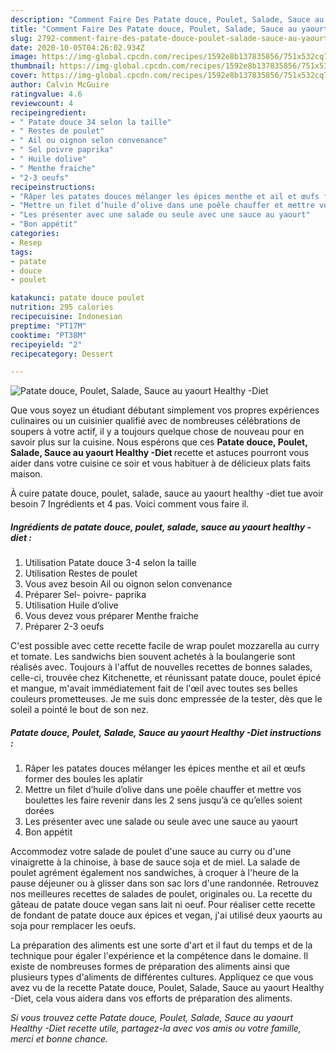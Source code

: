 ```yaml
---
description: "Comment Faire Des Patate douce, Poulet, Salade, Sauce au yaourt Healthy -Diet"
title: "Comment Faire Des Patate douce, Poulet, Salade, Sauce au yaourt Healthy -Diet"
slug: 2792-comment-faire-des-patate-douce-poulet-salade-sauce-au-yaourt-healthy-diet
date: 2020-10-05T04:26:02.934Z
image: https://img-global.cpcdn.com/recipes/1592e8b137835856/751x532cq70/patate-douce-poulet-salade-sauce-au-yaourt-healthy-diet-photo-principale-de-la-recette.jpg
thumbnail: https://img-global.cpcdn.com/recipes/1592e8b137835856/751x532cq70/patate-douce-poulet-salade-sauce-au-yaourt-healthy-diet-photo-principale-de-la-recette.jpg
cover: https://img-global.cpcdn.com/recipes/1592e8b137835856/751x532cq70/patate-douce-poulet-salade-sauce-au-yaourt-healthy-diet-photo-principale-de-la-recette.jpg
author: Calvin McGuire
ratingvalue: 4.6
reviewcount: 4
recipeingredient:
- " Patate douce 34 selon la taille"
- " Restes de poulet"
- " Ail ou oignon selon convenance"
- " Sel poivre paprika"
- " Huile dolive"
- " Menthe fraiche"
- "2-3 oeufs"
recipeinstructions:
- "Râper les patates douces mélanger les épices menthe et ail et œufs former des boules les aplatir"
- "Mettre un filet d’huile d’olive dans une poêle chauffer et mettre vos boulettes les faire revenir dans les 2 sens jusqu’à ce qu’elles soient dorées"
- "Les présenter avec une salade ou seule avec une sauce au yaourt"
- "Bon appétit"
categories:
- Resep
tags:
- patate
- douce
- poulet

katakunci: patate douce poulet 
nutrition: 295 calories
recipecuisine: Indonesian
preptime: "PT17M"
cooktime: "PT38M"
recipeyield: "2"
recipecategory: Dessert

---
```



![Patate douce, Poulet, Salade, Sauce au yaourt Healthy -Diet](https://img-global.cpcdn.com/recipes/1592e8b137835856/751x532cq70/patate-douce-poulet-salade-sauce-au-yaourt-healthy-diet-photo-principale-de-la-recette.jpg)

Que vous soyez un étudiant débutant simplement vos propres expériences culinaires ou un cuisinier qualifié avec de nombreuses célébrations de soupers à votre actif, il y a toujours quelque chose de nouveau pour en savoir plus sur la cuisine. Nous espérons que ces <strong> Patate douce, Poulet, Salade, Sauce au yaourt Healthy -Diet </strong> recette et astuces pourront vous aider dans votre cuisine ce soir et vous habituer à de délicieux plats faits maison.

<!--inarticleads1-->

À cuire patate douce, poulet, salade, sauce au yaourt healthy -diet tue avoir besoin 7 Ingrédients et 4 pas. Voici comment vous faire il.

##### Ingrédients de patate douce, poulet, salade, sauce au yaourt healthy -diet :

1. Utilisation  Patate douce 3-4 selon la taille
1. Utilisation  Restes de poulet
1. Vous avez besoin  Ail ou oignon selon convenance
1. Préparer  Sel- poivre- paprika
1. Utilisation  Huile d’olive
1. Vous devez vous préparer  Menthe fraiche
1. Préparer 2-3 oeufs


C&#39;est possible avec cette recette facile de wrap poulet mozzarella au curry et tomate. Les sandwichs bien souvent achetés à la boulangerie sont réalisés avec. Toujours à l&#39;affut de nouvelles recettes de bonnes salades, celle-ci, trouvée chez Kitchenette, et réunissant patate douce, poulet épicé et mangue, m&#39;avait immédiatement fait de l&#39;œil avec toutes ses belles couleurs prometteuses. Je me suis donc empressée de la tester, dès que le soleil a pointé le bout de son nez. 

<!--inarticleads2-->

##### Patate douce, Poulet, Salade, Sauce au yaourt Healthy -Diet instructions :

1. Râper les patates douces mélanger les épices menthe et ail et œufs former des boules les aplatir
1. Mettre un filet d’huile d’olive dans une poêle chauffer et mettre vos boulettes les faire revenir dans les 2 sens jusqu’à ce qu’elles soient dorées
1. Les présenter avec une salade ou seule avec une sauce au yaourt
1. Bon appétit


Accommodez votre salade de poulet d&#39;une sauce au curry ou d&#39;une vinaigrette à la chinoise, à base de sauce soja et de miel. La salade de poulet agrément également nos sandwiches, à croquer à l&#39;heure de la pause déjeuner ou à glisser dans son sac lors d&#39;une randonnée. Retrouvez nos meilleures recettes de salades de poulet, originales ou. La recette du gâteau de patate douce vegan sans lait ni oeuf. Pour réaliser cette recette de fondant de patate douce aux épices et vegan, j&#39;ai utilisé deux yaourts au soja pour remplacer les oeufs. 

<!--inarticleads1-->

<p>
La préparation des aliments est une sorte d'art et il faut du temps et de la technique pour égaler l'expérience et la compétence dans le domaine. Il existe de nombreuses formes de préparation des aliments ainsi que plusieurs types d'aliments de différentes cultures. Appliquez ce que vous avez vu de la recette Patate douce, Poulet, Salade, Sauce au yaourt Healthy -Diet, cela vous aidera dans vos efforts de préparation des aliments.
</p>

<p>
<i>Si vous trouvez cette Patate douce, Poulet, Salade, Sauce au yaourt Healthy -Diet recette utile, partagez-la avec vos amis ou votre famille, merci et bonne chance.</i>
</p>
